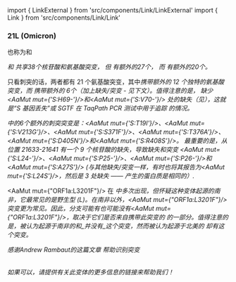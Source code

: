 import { LinkExternal } from 'src/components/Link/LinkExternal'
import { Link } from 'src/components/Link/Link'



<MdxContent filepath="VoCHeader.md" />

### 21L (Omicron)
也称为<Lin name="BA.2" />和<Who name="Omicron" />

<MdxContent filepath="OmicronHeader.md'" />

<Var name="21L (Omicron)" />和<Var name="21K (Omicron)" prefix=""/> 共享38个核苷酸和氨基酸突变， 但 <Var name="21L (Omicron)" prefix=""/>有额外的27个， 而 <Var name="21K (Omicron)" prefix=""/>有额外的20个。 

只看刺突的话，两者都有 21 个氨基酸突变，其中<Var name="21K (Omicron)" prefix=""/>携带额外的 12 个独特的氨基酸突变，而 <Var name="21L (Omicron)" prefix=""/> 携带额外的 6个（加上缺失/突变 - 见下文）。值得注意的是，<Var name="21L (Omicron)" prefix=""/> 缺少<AaMut mut={'S:H69-'}/>和<AaMut mut={'S:V70-'}/> 处的缺失（见<Mut name="S:H69-"/>），这就是“S 基因丢失”或 SGTF 在 TaqPath PCR 测试中用于追踪 <Var name="21K (Omicron)" prefix=""/> 的情况。

<Var name="21L (Omicron)" prefix=""/>中的6个额外的刺突突变是：<AaMut mut={'S:T19I'}/>、<AaMut mut={'S:V213G'}/>、<AaMut mut={'S:S371F'}/>、<AaMut mut={'S:T376A'}/>、<AaMut mut={'S:D405N'}/>和<AaMut mut={'S:R408S'}/>。 
最重要的是，从位置 21633-21641 有一个 9 个核苷酸的缺失，导致缺失和突变 <AaMut mut={'S:L24-'}/>、<AaMut mut={'S:P25-'}/>、<AaMut mut={'S:P26-'}/>和 <AaMut mut={'S:A27S'}/> (与其他缺失/突变一样，有时也将其报告为<AaMut mut={'S:L24S'}/>，然后是 3 处缺失 —— 产生的蛋白质是相同的）.

<AaMut mut={"ORF1a:L3201F"}/> 在 <Var name="21L (Omicron)" prefix=""/>中多次出现，但怀疑这种变体起源的南非，它最常见的是野生型 (L)。在南非以外，<AaMut mut={"ORF1a:L3201F"}/> 突变更为常见。因此，分支<Var name="21L (Omicron)" prefix=""/>可能有也可能没有<AaMut mut={"ORF1a:L3201F"}/>，取决于它们是否来自携带此突变的<Var name="21L (Omicron)" prefix=""/> 的一部分。值得注意的是，被认为起源于南非的<Var name="22A (Omicron)" prefix=""/>和<Var name="22B (Omicron)" prefix=""/>_并没有_这个突变，然而被认为起源于北美的 <Var name="22C (Omicron)"/>却有这个突变。

<i>感谢Andrew Rambaut的<LinkExternal href="https://github.com/cov-lineages/pango-designation/issues/361">这篇文章</LinkExternal> 帮助识别突变</i>
<br/><br/>

_如果可以，请提供有关此变体的更多信息的链接来帮助我们！_



